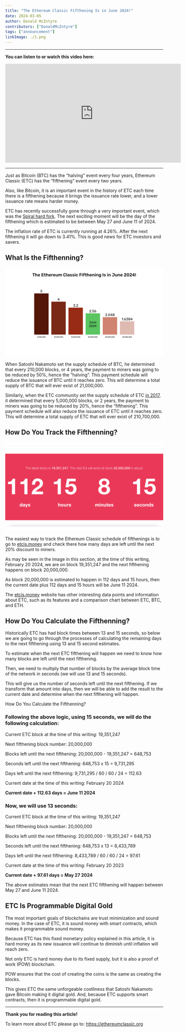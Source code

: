 ```yaml
---
title: "The Ethereum Classic Fifthening Is in June 2024!"
date: 2024-03-05
author: Donald McIntyre
contributors: ["DonaldMcIntyre"]
tags: ["announcement"]
linkImage: ./1.png
---
```


---
**You can listen to or watch this video here:**

<iframe width="560" height="315" src="https://www.youtube.com/embed/h4e7QYI8L8A" title="YouTube video player" frameborder="0" allow="accelerometer; autoplay; clipboard-write; encrypted-media; gyroscope; picture-in-picture; web-share" allowfullscreen></iframe>

---

Just as Bitcoin (BTC) has the “halving” event every four years, Ethereum Classic (ETC) has the “fifthening” event every two years. 

Also, like Bitcoin, it is an important event in the history of ETC each time there is a fifthening because it brings the issuance rate lower, and a lower issuance rate means harder money.

ETC has recently successfully gone through a very important event, which was the [Spiral hard fork](https://ethereumclassic.org/blog/2024-01-16-announcement-upgrade-your-nodes-for-the-ethereum-classic-spiral-upgrade-on-block-19250000). The next exciting moment will be the day of the fifthening which is estimated to be between May 27 and June 11 of 2024.

The inflation rate of ETC is currently running at 4.26%. After the next fifthening it will go down to 3.41%. This is good news for ETC investors and savers.

## What Is the Fifthenning?

![](./1.png)

When Satoshi Nakamoto set the supply schedule of BTC, he determined that every 210,000 blocks, or 4 years, the payment to miners was going to be reduced by 50%, hence the “halving”. This payment schedule will reduce the issuance of BTC until it reaches zero. This will determine a total supply of BTC that will ever exist of 21,000,000.

Similarly, when the ETC community set the supply schedule of ETC [in 2017](https://ecips.ethereumclassic.org/ECIPs/ecip-1017), it determined that every 5,000,000 blocks, or 2 years, the payment to miners was going to be reduced by 20%, hence the “fifthening”. This payment schedule will also reduce the issuance of ETC until it reaches zero. This will determine a total supply of ETC that will ever exist of 210,700,000.

## How Do You Track the Fifthenning?

![](2.png)

The easiest way to track the Ethereum Classic schedule of fifthenings is to go to [etcis.money](https://etcis.money/) and check there how many days are left until the next 20% discount to miners.

As may be seen in the image in this section, at the time of this writing, February 20 2024, we are on block 19,351,247 and the next fifthening happens on block 20,000,000.

As block 20,000,000 is estimated to happen in 112 days and 15 hours, then the current date plus 112 days and 15 hours will be June 11 2024.

The [etcis.money](https://etcis.money/) website has other interesting data points and information about ETC, such as its features and a comparison chart between ETC, BTC, and ETH.

## How Do You Calculate the Fifthenning?

Historically ETC has had block times between 13 and 15 seconds, so below we are going to go through the processes of calculating the remaining days to the next fifthening using 13 and 15 second estimates.

To estimate when the next ETC fifthening will happen we need to know how many blocks are left until the next fifthening. 

Then, we need to multiply that number of blocks by the average block time of the network in seconds (we will use 13 and 15 seconds). 

This will give us the number of seconds left until the next fifthening. If we transform that amount into days, then we will be able to add the result to the current date and determine when the next fifthening will happen.

How Do You Calculate the Fifthenning?

### Following the above logic, using 15 seconds, we will do the following calculation:

Current ETC block at the time of this writing: 19,351,247

Next fifthening block number: 20,000,000

Blocks left until the next fifthening: 20,000,000 - 19,351,247 = 648,753

Seconds left until the next fifthening: 648,753 x 15 = 9,731,295

Days left until the next fifthening: 9,731,295 / 60 / 60 / 24 = 112.63

Current date at the time of this writing: February 20 2024

**Current date + 112.63 days = June 11 2024**

### Now, we will use 13 seconds:

Current ETC block at the time of this writing: 19,351,247

Next fifthening block number: 20,000,000

Blocks left until the next fifthening: 20,000,000 - 19,351,247 = 648,753

Seconds left until the next fifthening: 648,753 x 13 = 8,433,789

Days left until the next fifthening: 8,433,789 / 60 / 60 / 24 = 97.61

Current date at the time of this writing: February 20 2023

**Current date + 97.61 days = May 27 2024**

The above estimates mean that the next ETC fifthening will happen between May 27 and June 11 2024.

## ETC Is Programmable Digital Gold

The most important goals of blockchains are trust minimization and sound money. In the case of ETC, it is sound money with smart contracts, which makes it programmable sound money.

Because ETC has this fixed monetary policy explained in this article, it is hard money as its new issuance will continue to  diminish until inflation will reach zero.

Not only ETC is hard money due to its fixed supply, but it is also a proof of work (POW) blockchain.

POW ensures that the cost of creating the coins is the same as creating the blocks. 

This gives ETC the same unforgeable costliness that Satoshi Nakamoto gave Bitcoin making it digital gold. And, because ETC supports smart contracts, then it is programmable digital gold.

---

**Thank you for reading this article!**

To learn more about ETC please go to: https://ethereumclassic.org
